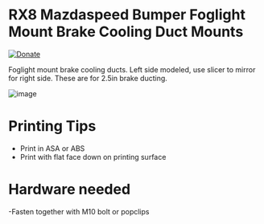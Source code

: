 # RX8 Mazdaspeed Bumper Foglight Mount Brake Cooling Duct Mounts

[![Donate](https://img.shields.io/badge/Donate-PayPal-green.svg)](https://www.paypal.com/cgi-bin/webscr?cmd=_donations&business=GA2ATM7VC5LZL&currency_code=USD&source=url)

Foglight mount brake cooling ducts. Left side modeled, use slicer to mirror for right side. These are for 2.5in brake ducting.

![image](https://github.com/equinox311/mazdspeed_bumper_foglight_mount_brake_ducts/assets/53158583/7ae44bf8-7346-46b2-92cb-75ee9a3239d2)

# Printing Tips
- Print in ASA or ABS
- Print with flat face down on printing surface

# Hardware needed
-Fasten together with M10 bolt or popclips
